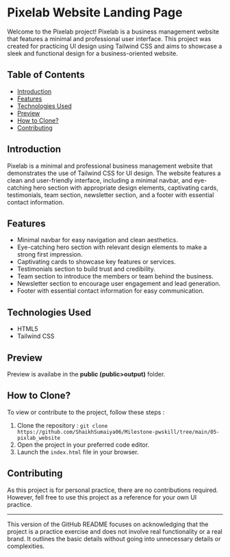 # Pixelab Website Landing Page

Welcome to the Pixelab project! Pixelab is a business management website that features a minimal and professional user interface. This project was created for practicing UI design using Tailwind CSS and aims to showcase a sleek and functional design for a business-oriented website.

## Table of Contents

- [Introduction](#introduction)
- [Features](#features)
- [Technologies Used](#technologes-used)
- [Preview](#preview)
- [How to Clone?](#how-to-clone)
- [Contributing](#contributing)

## Introduction

Pixelab is a minimal and professional business management website that demonstrates the use of Tailwind CSS for UI design. The website features a clean and user-friendly interface, including a minimal navbar, and eye-catching hero section with appropriate design elements, captivating cards, testimonials, team section, newsletter section, and a footer with essential contact information.

## Features

- Minimal navbar for easy navigation and clean aesthetics.
- Eye-catching hero section with relevant design elements to make a strong first impression.
- Captivating cards to showcase key features or services.
- Testimonials section to build trust and credibility.
- Team section to introduce the members or team behind the business.
- Newsletter section to encourage user engagement and lead generation.
- Footer with essential contact information for easy communication.

## Technologies Used

- HTML5
- Tailwind CSS

## Preview

Preview is availabe in the __public (public>output)__ folder.

## How to Clone?

To view or contribute to the  project, follow these steps :
 
1. Clone the repository : `git clone https://github.com/ShaikhSumaiya06/Milestone-pwskill/tree/main/05-pixlab_website`
1. Open the project in your preferred code editor.
1. Launch the `index.html` file in your browser.

## Contributing

As this project is for personal practice, there are no contributions required. However, fell free to use this project as a reference for your own UI practice.

--- 

This version of the GitHub README focuses on acknowledging that the project is a practice exercise and does not involve real functionality or a real brand. It outlines the basic details without going into unnecessary details or complexities.


